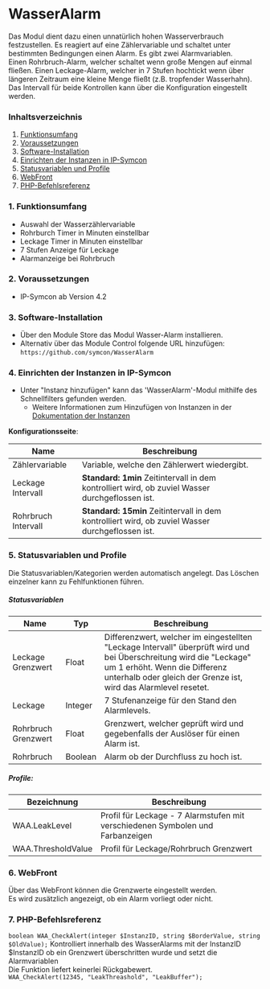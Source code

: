 # WasserAlarm
Das Modul dient dazu einen unnatürlich hohen Wasserverbrauch festzustellen. Es reagiert auf eine Zählervariable und schaltet unter bestimmten Bedingungen einen Alarm.
Es gibt zwei Alarmvariablen.  
Einen Rohrbruch-Alarm, welcher schaltet wenn große Mengen auf einmal fließen.
Einen Leckage-Alarm, welcher in 7 Stufen hochtickt wenn über längeren Zeitraum eine kleine Menge fließt (z.B. tropfender Wasserhahn).
Das Intervall für beide Kontrollen kann über die Konfiguration eingestellt werden.

### Inhaltsverzeichnis

1. [Funktionsumfang](#1-funktionsumfang)
2. [Voraussetzungen](#2-voraussetzungen)
3. [Software-Installation](#3-software-installation)
4. [Einrichten der Instanzen in IP-Symcon](#4-einrichten-der-instanzen-in-ip-symcon)
5. [Statusvariablen und Profile](#5-statusvariablen-und-profile)
6. [WebFront](#6-webfront)
7. [PHP-Befehlsreferenz](#7-php-befehlsreferenz)

### 1. Funktionsumfang

* Auswahl der Wasserzählervariable
* Rohrburch Timer in Minuten einstellbar
* Leckage Timer in Minuten einstellbar
* 7 Stufen Anzeige für Leckage
* Alarmanzeige bei Rohrbruch

### 2. Voraussetzungen

- IP-Symcon ab Version 4.2

### 3. Software-Installation

* Über den Module Store das Modul Wasser-Alarm installieren.
* Alternativ über das Module Control folgende URL hinzufügen:
`https://github.com/symcon/WasserAlarm`

### 4. Einrichten der Instanzen in IP-Symcon

- Unter "Instanz hinzufügen" kann das 'WasserAlarm'-Modul mithilfe des Schnellfilters gefunden werden.
    - Weitere Informationen zum Hinzufügen von Instanzen in der [Dokumentation der Instanzen](https://www.symcon.de/service/dokumentation/konzepte/instanzen/#Instanz_hinzufügen)

__Konfigurationsseite__:

Name                | Beschreibung
------------------- | ---------------------------------
Zählervariable      | Variable, welche den Zählerwert wiedergibt.
Leckage Intervall   | __Standard: 1min__ Zeitintervall in dem kontrolliert wird, ob zuviel Wasser durchgeflossen ist.
Rohrbruch Intervall | __Standard: 15min__ Zeitintervall in dem kontrolliert wird, ob zuviel Wasser durchgeflossen ist.

### 5. Statusvariablen und Profile

Die Statusvariablen/Kategorien werden automatisch angelegt. Das Löschen einzelner kann zu Fehlfunktionen führen.

##### Statusvariablen

Name                | Typ       | Beschreibung
------------------- | --------- | ----------------
Leckage Grenzwert   | Float     | Differenzwert, welcher im eingestellten "Leckage Intervall" überprüft wird und bei Überschreitung wird die "Leckage" um 1 erhöht. Wenn die Differenz unterhalb oder gleich der Grenze ist, wird das Alarmlevel resetet. 
Leckage             | Integer   | 7 Stufenanzeige für den Stand den Alarmlevels.
Rohrbruch Grenzwert | Float     | Grenzwert, welcher geprüft wird und gegebenfalls der Auslöser für einen Alarm ist. 
Rohrbruch           | Boolean   | Alarm ob der Durchfluss zu hoch ist. 

##### Profile:

Bezeichnung        | Beschreibung
------------------ | -----------------
WAA.LeakLevel      | Profil für Leckage - 7 Alarmstufen mit verschiedenen Symbolen und Farbanzeigen
WAA.ThresholdValue | Profil für Leckage/Rohrbruch Grenzwert

### 6. WebFront

Über das WebFront können die Grenzwerte eingestellt werden.  
Es wird zusätzlich angezeigt, ob ein Alarm vorliegt oder nicht.

### 7. PHP-Befehlsreferenz

`boolean WAA_CheckAlert(integer $InstanzID, string $BorderValue, string $OldValue);`
Kontrolliert innerhalb des WasserAlarms mit der InstanzID $InstanzID ob ein Grenzwert überschritten wurde und setzt die Alarmvariablen  
Die Funktion liefert keinerlei Rückgabewert.  
`WAA_CheckAlert(12345, "LeakThreashold", "LeakBuffer");`
